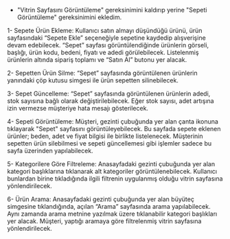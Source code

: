 - "Vitrin Sayfasını Görüntüleme" gereksinimini kaldırıp yerine "Sepeti Görüntüleme" gereksinimini ekledim.

1- Sepete Ürün Ekleme: Kullanıcı satın almayı düşündüğü ürünü, ürün sayfasındaki “Sepete Ekle” seçeneğiyle sepetine kaydedip alışverişine devam edebilecek. “Sepet” sayfası görüntülendiğinde ürünlerin görseli, başlığı, ürün kodu, bedeni, fiyatı ve adedi görülebilecek. Listelenmiş ürünlerin altında sipariş toplamı ve “Satın Al” butonu yer alacak.

2- Sepetten Ürün Silme: “Sepet” sayfasında görüntülenen ürünlerin yanındaki çöp kutusu simgesi ile ürün sepetten silinebilecek.

3- Sepet Güncelleme: “Sepet” sayfasında görüntülenen ürünlerin adedi, stok sayısına bağlı olarak değiştirilebilecek. Eğer stok sayısı, adet artışına izin vermezse müşteriye hata mesajı gösterilecek.

4- Sepeti Görüntüleme: Müşteri, gezinti çubuğunda yer alan çanta ikonuna tıklayarak "Sepet" sayfasını görüntüleyebilecek. Bu sayfada sepete eklenen ürünler; beden, adet ve fiyat bilgisi ile birlikte listelenecek. Müşterinin sepetten ürün silebilmesi ve sepeti güncellemesi gibi işlemler sadece bu sayfa üzerinden yapılabilecek.

5- Kategorilere Göre Filtreleme: Anasayfadaki gezinti çubuğunda yer alan kategori başlıklarına tıklanarak alt kategoriler görüntülenebilecek. Kullanıcı bunlardan birine tıkladığında ilgili filtrenin uygulanmış olduğu vitrin sayfasına yönlendirilecek. 

6- Ürün Arama: Anasayfadaki gezinti çubuğunda yer alan büyüteç simgesine tıklandığında, açılan “Arama” sayfasında arama yapılabilecek. Aynı zamanda arama metnine yazılmak üzere tıklanabilir kategori başlıkları yer alacak. Müşteri, yaptığı aramaya göre filtrelenmiş vitrin sayfasına yönlendirilecek.
